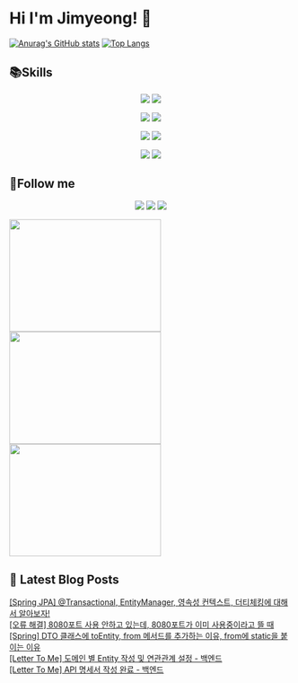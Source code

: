 # Hi I'm Jimyeong! 👋 

[![Anurag's GitHub stats](https://github-readme-stats.vercel.app/api?username=wlaud2000)](https://github.com/anuraghazra/github-readme-stats)
[![Top Langs](https://github-readme-stats.vercel.app/api/top-langs/?username=wlaud2000&layout=compact&hide=r,jupyter%20notebook,c%23&exclude_repo=roharui.github.io)](https://github.com/anuraghazra/github-readme-stats)



## 📚Skills
<!-- https://shields.io/ -->
<!-- <img src="https://img.shields.io/badge/쓰고자하는_텍스트-컬러코드?style=flat-square&logo=simpleicons에서_아이콘이름&logoColor=white"/></a> -->

<p align="center">
    <img src="https://img.shields.io/badge/Java-F09820?style=flat-square&logo=coffeescript&logoColor=white"/>
    <img src="https://img.shields.io/badge/C-00599C?style=flat-square&logo=c&logoColor=white"/></a>
</p>
<p align="center">
    <img src="https://img.shields.io/badge/Spring boot-6DB33F?style=flat-square&logo=springboot&logoColor=white"/></a>
    <img src="https://img.shields.io/badge/Spring-6DB33F?style=flat-square&logo=spring&logoColor=white"/></a> 
</p>
<p align="center">
    <img src="https://img.shields.io/badge/MariaDB-003545?style=flat-square&logo=mariadb&logoColor=white"/></a>
    <img src="https://img.shields.io/badge/MySQL-4479A1?style=flat-square&logo=mysql&logoColor=white"/></a>
</p>
<p align="center">
    <img src="https://img.shields.io/badge/git-F05032?style=flat-square&logo=git&logoColor=white"/></a>
    <img src="https://img.shields.io/badge/github-181717?style=flat-square&logo=github&logoColor=white"/>
</p>


## 🌈Follow me
<p align="center">
<a href="mailto:kimjim1234550@gmail.com"><img src="https://img.shields.io/badge/Gmail-EA4335?style=flat-square&logo=gmail&logoColor=white"/></a>
<a href="https://www.instagram.com/kjm021221/"><img src="https://img.shields.io/badge/Instagram-E4405F?style=flat-square&logo=instagram&logoColor=white"/></a>
<a href="https://learning-study.tistory.com/"><img src="https://img.shields.io/badge/tistory-000000?style=flat-square&logo=tistory&logoColor=white"/></a>
</p>
<a href="https://github.com/devxb/gitanimals">
  <img
    src="https://render.gitanimals.org/lines/wlaud2000?pet-id=606294867382478883"
    width="270"
    height="200"
  />
</a>
<a href="https://github.com/devxb/gitanimals">
  <img
    src="https://render.gitanimals.org/lines/wlaud2000"
    width="270"
    height="200"
  />
</a>

<a href="https://github.com/devxb/gitanimals">
  <img
    src="https://render.gitanimals.org/lines/wlaud2000?pet-id=606297082990016798"
    width="270"
    height="200"
  />
</a>

## 📕 Latest Blog Posts

<a href=https://learning-study.tistory.com/entry/Spring-JPA-Transactional-EntityManager-%EC%98%81%EC%86%8D%EC%84%B1-%EC%BB%A8%ED%85%8D%EC%8A%A4%ED%8A%B8-%EB%8D%94%ED%8B%B0%EC%B2%B4%ED%82%B9%EC%97%90-%EB%8C%80%ED%95%B4%EC%84%9C-%EC%95%8C%EC%95%84%EB%B3%B4%EC%9E%90>[Spring JPA] @Transactional, EntityManager, 영속성 컨텍스트, 더티체킹에 대해서 알아보자!</a></br><a href=https://learning-study.tistory.com/entry/%EC%98%A4%EB%A5%98-%ED%95%B4%EA%B2%B0-8080%ED%8F%AC%ED%8A%B8-%EC%82%AC%EC%9A%A9-%EC%95%88%ED%95%98%EA%B3%A0-%EC%9E%88%EB%8A%94%EB%8D%B0-8080%ED%8F%AC%ED%8A%B8%EA%B0%80-%EC%9D%B4%EB%AF%B8-%EC%82%AC%EC%9A%A9%EC%A4%91%EC%9D%B4%EB%9D%BC%EA%B3%A0-%EB%9C%B0-%EB%95%8C>[오류 해결] 8080포트 사용 안하고 있는데, 8080포트가 이미 사용중이라고 뜰 때</a></br><a href=https://learning-study.tistory.com/entry/DTO-%ED%81%B4%EB%9E%98%EC%8A%A4%EC%97%90-toEntity-from-%EB%A9%94%EC%84%9C%EB%93%9C%EB%A5%BC-%EC%B6%94%EA%B0%80%ED%95%98%EB%8A%94-%EC%9D%B4%EC%9C%A0-from%EC%97%90-static%EC%9D%84-%EB%B6%99%EC%9D%B4%EB%8A%94-%EC%9D%B4%EC%9C%A0>[Spring] DTO 클래스에 toEntity, from 메서드를 추가하는 이유, from에 static을 붙이는 이유</a></br><a href=https://learning-study.tistory.com/entry/Letter-To-Me-%EB%8F%84%EB%A9%94%EC%9D%B8-%EB%B3%84-Entity-%EC%9E%91%EC%84%B1-%EB%B0%8F-%EC%97%B0%EA%B4%80%EA%B4%80%EA%B3%84-%EC%84%A4%EC%A0%95-%EB%B0%B1%EC%97%94%EB%93%9C>[Letter To Me] 도메인 별 Entity 작성 및 연관관계 설정 - 백엔드</a></br><a href=https://learning-study.tistory.com/entry/Letter-To-Me-API-%EB%AA%85%EC%84%B8%EC%84%9C-%EC%9E%91%EC%84%B1-%EC%99%84%EB%A3%8C-%EB%B0%B1%EC%97%94%EB%93%9C>[Letter To Me] API 명세서 작성 완료 - 백엔드</a></br>
